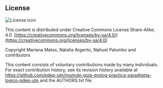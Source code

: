 ## License
![License icon](https://licensebuttons.net/l/by-sa/3.0/88x31.png)

This content is distributed under Creative Commons License Share-Alike, 4.0. [https://creativecommons.org/licenses/by-sa/4.0/](https://creativecommons.org/licenses/by-sa/4.0)

Copyright Mariana Matos, Natalia Argento, Nahuel Palumbo and contributors

This content consists of voluntary contributions made by many
individuals. For exact contribution history, see its revision history
available at https://github.com/pdep-utn/mumuki-guia-prolog-practica-paradigma-logico-pdep-utn and the AUTHORS.txt file.

